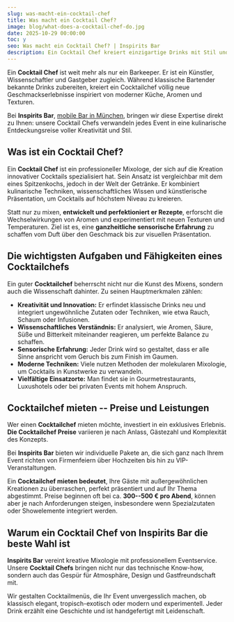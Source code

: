 ```yaml
---
slug: was-macht-ein-cocktail-chef
title: Was macht ein Cocktail Chef?
image: blog/what-does-a-cocktail-chef-do.jpg
date: 2025-10-29 00:00:00
toc: y
seo: Was macht ein Cocktail Chef? | Inspirits Bar
description: Ein Cocktail Chef kreiert einzigartige Drinks mit Stil und Kreativität. Entdecken Sie die Kunst der Mixologie bei Inspirits Bar.
---
```

Ein **Cocktail Chef** ist weit mehr als nur ein Barkeeper. Er ist ein Künstler, Wissenschaftler und Gastgeber zugleich. Während klassische Bartender bekannte Drinks zubereiten, kreiert ein Cocktailchef völlig neue Geschmackserlebnisse inspiriert von moderner Küche, Aromen und Texturen.

Bei **Inspirits Bar**, [mobile Bar in München](/), bringen wir diese Expertise direkt zu Ihnen: unsere Cocktail Chefs verwandeln jedes Event in eine kulinarische Entdeckungsreise voller Kreativität und Stil.

## Was ist ein Cocktail Chef?

Ein **Cocktail Chef** ist ein professioneller Mixologe, der sich auf die Kreation innovativer Cocktails spezialisiert hat. Sein Ansatz ist vergleichbar mit dem eines Spitzenkochs, jedoch in der Welt der Getränke. Er kombiniert kulinarische Techniken, wissenschaftliches Wissen und künstlerische Präsentation, um Cocktails auf höchstem Niveau zu kreieren.

Statt nur zu mixen, **entwickelt und perfektioniert er Rezepte**, erforscht die Wechselwirkungen von Aromen und experimentiert mit neuen Texturen und Temperaturen. Ziel ist es, eine **ganzheitliche sensorische Erfahrung** zu schaffen vom Duft über den Geschmack bis zur visuellen Präsentation.

## Die wichtigsten Aufgaben und Fähigkeiten eines Cocktailchefs

Ein guter **Cocktailchef** beherrscht nicht nur die Kunst des Mixens, sondern auch die Wissenschaft dahinter. Zu seinen Hauptmerkmalen zählen:

- **Kreativität und Innovation:** Er erfindet klassische Drinks neu und integriert ungewöhnliche Zutaten oder Techniken, wie etwa Rauch, Schaum oder Infusionen.
- **Wissenschaftliches Verständnis:** Er analysiert, wie Aromen, Säure, Süße und Bitterkeit miteinander reagieren, um perfekte Balance zu schaffen.
- **Sensorische Erfahrung:** Jeder Drink wird so gestaltet, dass er alle Sinne anspricht vom Geruch bis zum Finish im Gaumen.
- **Moderne Techniken:** Viele nutzen Methoden der molekularen Mixologie, um Cocktails in Kunstwerke zu verwandeln.
- **Vielfältige Einsatzorte:** Man findet sie in Gourmetrestaurants, Luxushotels oder bei privaten Events mit hohem Anspruch.

## Cocktailchef mieten -- Preise und Leistungen

Wer einen **Cocktailchef** mieten möchte, investiert in ein exklusives Erlebnis. **Die Cocktailchef Preise** variieren je nach Anlass, Gästezahl und Komplexität des Konzepts.

Bei **Inspirits Bar** bieten wir individuelle Pakete an, die sich ganz nach Ihrem Event richten von Firmenfeiern über Hochzeiten bis hin zu VIP-Veranstaltungen.

Ein **Cocktailchef mieten bedeutet**, Ihre Gäste mit außergewöhnlichen Kreationen zu überraschen, perfekt präsentiert und auf Ihr Thema abgestimmt. Preise beginnen oft bei ca. **300--500 € pro Abend**, können aber je nach Anforderungen steigen, insbesondere wenn Spezialzutaten oder Showelemente integriert werden.

## Warum ein Cocktail Chef von Inspirits Bar die beste Wahl ist

**Inspirits Bar** vereint kreative Mixologie mit professionellem Eventservice. Unsere **Cocktail Chefs** bringen nicht nur das technische Know-how, sondern auch das Gespür für Atmosphäre, Design und Gastfreundschaft mit.

Wir gestalten Cocktailmenüs, die Ihr Event unvergesslich machen, ob klassisch elegant, tropisch-exotisch oder modern und experimentell. Jeder Drink erzählt eine Geschichte und ist handgefertigt mit Leidenschaft.